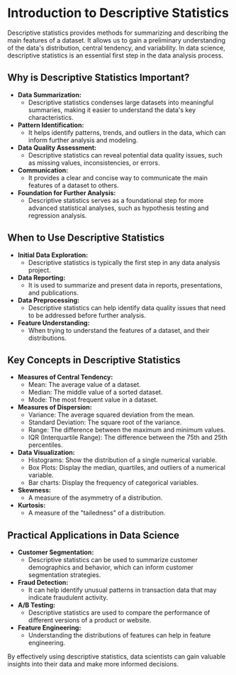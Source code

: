 # Introduction to Descriptive Statistics

Descriptive statistics provides methods for summarizing and describing the main features of a dataset. It allows us to gain a preliminary understanding of the data's distribution, central tendency, and variability. In data science, descriptive statistics is an essential first step in the data analysis process.

## Why is Descriptive Statistics Important?

* **Data Summarization:**
    * Descriptive statistics condenses large datasets into meaningful summaries, making it easier to understand the data's key characteristics.
* **Pattern Identification:**
    * It helps identify patterns, trends, and outliers in the data, which can inform further analysis and modeling.
* **Data Quality Assessment:**
    * Descriptive statistics can reveal potential data quality issues, such as missing values, inconsistencies, or errors.
* **Communication:**
    * It provides a clear and concise way to communicate the main features of a dataset to others.
* **Foundation for Further Analysis:**
    * Descriptive statistics serves as a foundational step for more advanced statistical analyses, such as hypothesis testing and regression analysis.

## When to Use Descriptive Statistics

* **Initial Data Exploration:**
    * Descriptive statistics is typically the first step in any data analysis project.
* **Data Reporting:**
    * It is used to summarize and present data in reports, presentations, and publications.
* **Data Preprocessing:**
    * Descriptive statistics can help identify data quality issues that need to be addressed before further analysis.
* **Feature Understanding:**
    * When trying to understand the features of a dataset, and their distributions.

## Key Concepts in Descriptive Statistics

* **Measures of Central Tendency:**
    * Mean: The average value of a dataset.
    * Median: The middle value of a sorted dataset.
    * Mode: The most frequent value in a dataset.
* **Measures of Dispersion:**
    * Variance: The average squared deviation from the mean.
    * Standard Deviation: The square root of the variance.
    * Range: The difference between the maximum and minimum values.
    * IQR (Interquartile Range): The difference between the 75th and 25th percentiles.
* **Data Visualization:**
    * Histograms: Show the distribution of a single numerical variable.
    * Box Plots: Display the median, quartiles, and outliers of a numerical variable.
    * Bar charts: Display the frequency of categorical variables.
* **Skewness:**
    * A measure of the asymmetry of a distribution.
* **Kurtosis:**
    * A measure of the "tailedness" of a distribution.

## Practical Applications in Data Science

* **Customer Segmentation:**
    * Descriptive statistics can be used to summarize customer demographics and behavior, which can inform customer segmentation strategies.
* **Fraud Detection:**
    * It can help identify unusual patterns in transaction data that may indicate fraudulent activity.
* **A/B Testing:**
    * Descriptive statistics are used to compare the performance of different versions of a product or website.
* **Feature Engineering:**
    * Understanding the distributions of features can help in feature engineering.

By effectively using descriptive statistics, data scientists can gain valuable insights into their data and make more informed decisions.